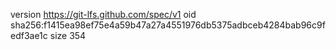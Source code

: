 version https://git-lfs.github.com/spec/v1
oid sha256:f1415ea98ef75e4a59b47a27a4551976db5375adbceb4284bab96c9fedf3ae1c
size 354
